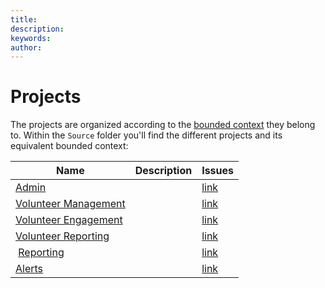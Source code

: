 ```yaml
---
title: 
description: 
keywords: 
author: 
---
```

# Projects

The projects are organized according to the [bounded context](../Architecture/bounded_contexts.md) they belong to.
Within the `Source` folder you'll find the different projects and its equivalent bounded context:

| Name | Description | Issues |
| ---- | ----------- | ------ |
| [Admin](../Source/Admin/README.md) | | [link](https://github.com/IFRCGo/cbs/projects/1?) |
| [Volunteer Management](../Source/VolunteerManagement/README.md) | | [link](https://github.com/IFRCGo/cbs/projects/2?) |
| [Volunteer Engagement](../Source/VolunteerEngagement/README.md) | | [link](https://github.com/IFRCGo/cbs/projects/3?) |
| [Volunteer Reporting](../Source/VolunteerReporting/README.md)  | | [link](https://github.com/IFRCGo/cbs/projects/4?) |
| [Reporting](../Source/Reporting/README.md) | | [link](https://github.com/IFRCGo/cbs/projects/5?) |
| [Alerts](../Source/Alerts/README.md) | | [link](https://github.com/IFRCGo/cbs/projects/6?) |
